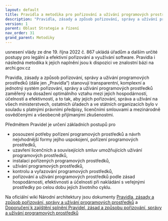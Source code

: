 ```yaml
---
layout: default
title: Pravidla a metodika pro pořizování a užívání programových prostředků
description: "Pravidla, zásady a způsob pořizování, správy a užívání programových prostředků jsou závazná podle usnesení vlády ze dne 19. října 2022 č. 867. K dispozici jsou nejen pravidla, také ale metodický návod, jak je implementovat."
version: 1
parent: Oblast Strategie a řízení
nav_order: 31
grand_parent: Metodiky
---
```




usnesení vlády ze dne 19. října 2022 č. 867 ukládá úřadům a dalším určité postupy pro legální a efektivní pořizování a využívání software. Pravidla i následná metodika k jejich naplnění jsou k dispozici ve znalostní bázi na archi.gov.cz


Pravidla, zásady a způsob pořizování, správy a užívání programových prostředků (dále jen „Pravidla“) stanovují transparentní, komplexní a jednotný systém pořizování, správy a užívání programových prostředků zaměřený na dosažení optimálního vztahu mezi jejich hospodárností, účelností a efektivností, a to tak, aby jejich pořizování, správa a užívání na všech ministerstvech, ostatních úřadech a ve státních organizacích bylo v souladu s platnými právními předpisy, licenčními smlouvami a mezinárodně osvědčenými a všeobecně přijímanými zkušenostmi.

Předmětem Pravidel je určení základních postupů pro
- posouzení potřeby pořízení programových prostředků a návrh nejvhodnější formy jejího uspokojení,
pořízení programových prostředků,
- uzavření licenčních a souvisejících smluv umožňujících užívání programových prostředků,
- instalaci pořízených programových prostředků,
- užívání programových prostředků,
- kontrolu a vyřazování programových prostředků,
- pořizování a užívání programových prostředků podle zásad hospodárnosti, efektivnosti a účelnosti při nakládání s veřejnými prostředky po celou dobu jejich životního cyklu.


Na oficiální wiki Národní architektury jsou dokumenty [Pravidla, zásady a způsob pořizování, správy a užívání programových prostředků](https://archi.gov.cz/znalostni_baze:sprava_programovych_prostredku) a [Doporučení k zajištění splnění Pravidel, zásad a způsobu pořizování, správy a užívání programových prostředků](https://archi.gov.cz/znalostni_baze:doporuceni_sprava_programovych_prostredku)
